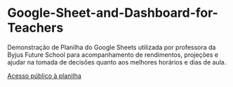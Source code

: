 # Google-Sheet-and-Dashboard-for-Teachers
Demonstração de Planilha do Google Sheets utilizada por professora da Byjus Future School para acompanhamento de rendimentos, projeções e ajudar na tomada de decisões quanto aos melhores horários e dias de aula.

[Acesso público à planilha](https://www.google.com](https://docs.google.com/spreadsheets/d/1nZ-l_iLYhtv_k56aad5VyAcIL59Jflp5sZwi6kWYkoM/edit?usp=sharing)https://docs.google.com/spreadsheets/d/1nZ-l_iLYhtv_k56aad5VyAcIL59Jflp5sZwi6kWYkoM/edit?usp=sharing)
